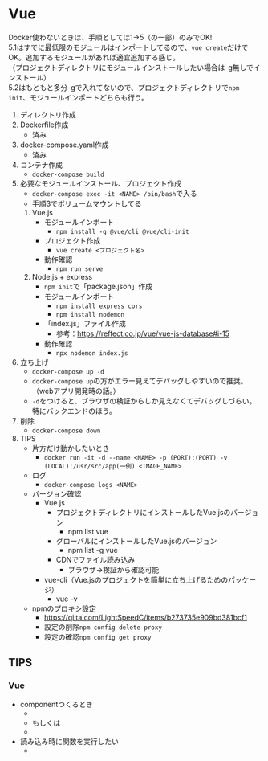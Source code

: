 # Vue
Docker使わないときは、手順としては1→5（の一部）のみでOK!<br>
5.1はすでに最低限のモジュールはインポートしてるので、`vue create`だけでOK。追加するモジュールがあれば適宜追加する感じ。<br>
（プロジェクトディレクトリにモジュールインストールしたい場合は-g無しでインストール）<br>
5.2はもともと多分-gで入れてないので、プロジェクトディレクトリで`npm init`、モジュールインポートどちらも行う。<br>

1. ディレクトリ作成
2. Dockerfile作成
    - 済み
3. docker-compose.yaml作成
    - 済み
4. コンテナ作成
    - `docker-compose build`
5. 必要なモジュールインストール、プロジェクト作成
    - `docker-compose exec -it <NAME> /bin/bash`で入る
    - 手順3でボリュームマウントしてる<br>
    1. Vue.js
        - モジュールインポート
            - `npm install -g @vue/cli @vue/cli-init`
        - プロジェクト作成
            - `vue create <プロジェクト名>`
        - 動作確認
            - `npm run serve`<br>
    2. Node.js + express
        - `npm init`で「package.json」作成
        - モジュールインポート
            - `npm install express cors`
            - `npm install nodemon`
        - 「index.js」ファイル作成
            - 参考：https://reffect.co.jp/vue/vue-js-database#i-15
        - 動作確認
            - `npx nodemon index.js`
6. 立ち上げ
    - `docker-compose up -d`
    - `docker-compose up`の方がエラー見えてデバッグしやすいので推奨。（webアプリ開発時の話。）
    - `-d`をつけると、ブラウザの検証からしか見えなくてデバッグしづらい。特にバックエンドのほう。
7. 削除
    - `docker-compose down`
0. TIPS
    - 片方だけ動かしたいとき
        - `docker run -it -d --name <NAME> -p (PORT):(PORT) -v (LOCAL):/usr/src/app(一例) <IMAGE_NAME>`
    - ログ
        - `docker-compose logs <NAME>`
    - バージョン確認
        - Vue.js 
            - プロジェクトディレクトリにインストールしたVue.jsのバージョン
                - npm list vue
            - グローバルにインストールしたVue.jsのバージョン
                - npm list -g vue
            - CDNでファイル読み込み
                - ブラウザ→検証から確認可能
        - vue-cli（Vue.jsのプロジェクトを簡単に立ち上げるためのパッケージ）
            - vue -v
    - npmのプロキシ設定
        - https://qiita.com/LightSpeedC/items/b273735e909bd381bcf1
        - 設定の削除`npm config delete proxy`
        - 設定の確認`npm config get proxy`

## TIPS
### Vue
- componentつくるとき
    - <script setup> [処理] </script>
    - もしくは
    - <script> export default { deta:() => ({ count:0, }), methods: {fun: function(){  }} } </script>
- 読み込み時に関数を実行したい
    - <script>(のexpose default)内でmounted() { 処理... }
    - 離脱時に実行したい場合はunmounted()
- Vueインスタンス内の記述
    - methodsで定義した関数の中で、dataの値を使いたいときはthisを使用
    - テンプレート構文内でプロパティにアクセスする場合は不要
- Vueインスタンスのデータ定義
    - アロー関数で定義すると、戻り値としてオブジェクトを返す。関数であれば、実行するたびに新しいオブジェクトが返ってくるが、仮にオブジェクトをそのまま記述した場合は、dataプロパティを通してアクセスされるオブジェクトは常に一緒になるので、Vueでは関数でオブジェクトを返すような実装にすると、複数個所で独立した同一変数が使用できる。
- Vueインスタンスのmethods
    - 引数(event)を指定すると、イベントオブジェクトを取得することができる
        - イベントオブジェクト：イベントにかかわる情報を管理するためのオブジェクトでJavaScriptによって自動生成される。
        - 複数引数を渡す場合は、呼び出し元、呼び出し先両方で$eventと明示的に引数に記載する必要がある
        - （引数無しの場合は、呼び出されるほうでeventを引数に書くだけでok）
    - event.target
        - クリックした要素の取得
    - event.target.tagName
        - HTMLのタグ名を取得できる
    - event.target.innerHTML
        - コンテンツの部分(ボタンのクリック部分など)が習得できる
    - event.target.type
        - イベントタイプ(submitなど)を取得できる
    - event.target.id
        - buttonにid=""をhtml側で設定すると、押されたボタンのidを取得できる。
#### ディレクティブ
- v-on(@で代用可能)
    - htmlタグと一緒に使用して、発火させる。また、発火タイミングを制御できる。
    - 代表的なものはclick(buttonタグに使用)だが、それ以外も設定できる。（[参考](https://teratail.com/questions/314581)）
    - changeは値が変化し、入力が確定したタイミングで発火。inputは入力したタイミングで発火する。（inputタグ、checkboxタグなど様々なタグで使える。）
        - `v-on:click="[function]"` 
        - `v-on:change="[function]"`
        - `v-on:input="[function]"`
- v-model
    - 双方向バインディング
    - ブラウザ上でデータを変化させるとVue（のJSで定義したプロパティの）のデータもともに変化する。(フォームの入力値をデータと同期させることが可能)
        - 例：`<input type="text" v-model="message">`
        - 例：`<input type="checkbox" v-model="task.completed" @change="updateTask(task.id, task.completed)"/>`
    - inputタグの中のvalue=という属性で指定して、v-modelで配列のオブジェクトと紐づくようにしてあげれば、自動で配列の中にそのvalueの値が格納される。はずしたらもちろん削除される。
        - `<input type="checkbox" id="red" value="Red" v-model="colors">Red <input type="checkbox" id="green" value="Green" v-model="colors">Green`
    - .lazy：バインドのタイミングを遅延させる
    - .trim：入力値からデータの前後の空白を削除してデータに代入する。
    - .number：入力値を数値型に型変換してからデータに代入
- v-bind:class
    - クラスをタグ内の記述で指定できる
    - 動的にクラスを変更可能
    - 例：`<span class="bg-gray text-blue" v-bind:class="{ large: isLarge, 'text-danger': hasError }"> Vue.js! </span>`
    - 省略記法`<a v-bind:href="url">`→`<a :href="url">`
- {{  }}
    - 変数を表示
    - 単一式ならJS式も利用可能
        - `<p>{{ ok ? `YES` : `NO` }}</p>`など
- v-cloak
    - ページを表示開始してからインスタンスの作成までに、マスタッシュタグなどのコンパイル前のテンプレートが表示されてエンドユーザに見られてしまうのを防ぎたい場合に使用
- v-once
    - 一度だけ動的バインディングを行う（1回のみ実行される）
    - 例：`<p v-once>{{ message }}</p>`
    - .onceはv-onディレクティブの修飾子。イベントハンドラを一回だけ実行する。
    - 例：`<button v-on:click.once="getTime">Get Time</button>   <p>{{ time }}</p>`
- v-show
    - 要素のdisplay CSSプロパティを切り替えることで表示、非表示を切り替える。
    - v-ifとの違い
        - 高い初期描画コスト
        - 表示・非表示を多く繰り返す場合に利用するのがよい
- v-if, v-else
    - 真偽値により要素の表示と非表示を切り替えることができる。
    - v-showとの違い
        - 要素をDOMから削除・追加するため、切り替えコストが高い。
        - 実行時に条件を変更することがほとんどない場合に利用するのがよい
- watch
    - 値の監視を行う。監視プロパティ。Vueインスタンスにmethodsと同じ感じで定義する。
    - 特定のデータまたは、算出プロパティの状態を監視して、変化があったときに登録した処理を自動的に実行できる
    - プロパティとして変数を、値として関数（第一引数は新しい値、第二引数に古い値をとることができる）として中に行いたい処理を記載する。
    - 監視プロパティのオプション-deep-, ネストされたオブジェクトも監視可能(true)
        - 基本、監視するプロパティがネストしている場合、深い部分の値の変更は監視されない。
- computed
    - 算出プロパティ。関数によって算出したデータを返すことができるプロパティ。
    - メソッドとの違い：プロパティなのでテンプレートで呼ぶときに()が不要。キャッシュ有り、中のデータが変化しない限り再度関数を実行しない。
    - 特に複雑なロジックを実行する時や、ロジックの再利用性を高めたいときは算出プロパティの利用が推奨される。
    - 算出プロパティ、監視プロパティどちらでも実装できる場合、基本的には算出プロパティの利用を推奨。
- コンポーネント
    - コンポーネント：ページを構成するUI部品。再利用可能なVueインスタンス。
        - コンポーネントは、HTMLベースのテンプレートとJavaScriptで書かれたロジックで構成されている。
        - コンポーネントは設計図で、設計図をもとに複数の実体を作成することができる。設計図から作成された実体はインスタンスという。
    - コンポーネントを定義するには、vueインスタンス.componentメソッドを利用する。
    - コンポーネント名は、ハイフン(-)を一つ以上含むケバブケースを利用する必要がある。
    - コンポーネントの中でcountを定義しているので、いちいち別に変数作成して、ボタンのidに応じて変化する変数を変える、なんてこともしなくてよい。
    - コンポーネントを作成するたびに新しいインスタンスが作成されるため、それぞれcountの値が独自で保持されている。
    - 特定のVueインスタンスのcomponentsオプションに登録することでローカル登録になる。
        - 登録したVueインスタンス配下でのみ利用できるようになる。
        - ここではローカル登録するだけ。「このコンポーネントを使う権利があります」というイメージ

### JS
- `<配列>.splice(index, 1)`でindexの位置から1つ削除

### Node.js
- Node.js側でVueみたいに動的にhtmlを生成したい場合は、ejsのようなテンプレートなるものが必要
    - 必要であればモジュールをインポート：`npm install ejs`
    - express側でejsを使うという記述も必要：`app.set("view engine", "ejs");`
- ejsで作成したテンプレートエンジン（html）(ファイルは~.ejs)を返したい場合
    - app.getの処理にres.render("./<ejs_file>")を記述すればよい。（app.useでもいける。）
    - **注意点**：res.renderで指定するファイルは「views」というファイルからの相対パスを指定する。
        - おそらく、viewsというファイル名は既定の名前とおもわれる。ので、これ以外の名前にしたら動かなくなるかも。
    - おおもとのejsファイルに埋め込む形でほかのejsファイルを実装
        - 入れ込むときは`<%- include(<現在のファイル空の相対パス>) %>`として動的にhtmlを生成する。
- ejsファイルでほかのejsファイルを使いたいときは<%- include()>を使えばできる。
- 静的ファイル配信(**必ずapp.useで使用**)
    - expressを使用
        - `express.static(<route>[, options])`
        - `<route>`は静的ファイルが配置してあるフォルダ
        - 戻り値はexpressのミドルウェア
        - `app.use("/dir1(例)", express.static(<route>))`の形で記載
            - `app.get`にしたら戻り値つけてもエラーになるので注意！
- favicon配信したかったら`npm install serve-favicon`でモジュールDLする必要あり
- fetchのmethodによりexpressで使用するメソッドが変わる
    - get（データ取得など）ならapp.get
    - post（値を格納など）ならapp.post
    - put(値の更新など)ならapp.put
    - delete(データ削除など)ならapp.delete

#### サーバーへデータを転送
- パスパラメータ
    - URLの中に埋め込む
    - 受け取る側：`app.get("/shops/:id", (rew, res) => {const id = req.params.id; ...}`
    - 渡す側：`await fetch('http://~/shops/' + id, { method: 'PUT',...`
- クエリパラメータ
    - URLの末尾に`search?keyword=xxxx`というものをつけて送る
    - 受け取る側でrequest.query.keywordでとりだせる。
    - `app.get("/serch", (req, res) => { keyword = req.query })`
- fetchのbodyの中に入れて値を渡す
    - `await fetch('http://~/task', {method: 'POST', body: JSON.stringify({task: task.value, completed: false}),`
    - 受け取る側で`req.body`として取り出せる。


#### 静的解析ツール
ソースコード上の問題をプログラム実行せずに検知する。

インストールする際に依存関係解決できてないと怒られた。
結論：npm i -D eslint@latestで解決
https://qiita.com/M-ISO/items/d693ac892549fc95c14c#npm-warn-unmet-dependency--unmet-peer-dependency
https://zenn.dev/ikuraikura/articles/71b917ab11ae690e3cd7

### HTML
- メタタグ
- header
- footer


### MYSQL
[コマンド参考](https://qiita.com/CyberMergina/items/f889519e6be19c46f5f4)
- ログイン
    - localhostの場合
        - `mysql -u <USER_NAME> -p`
    - 外部サーバ
        - `mysql -u <USER_NAME> -p -h <HOST_NAME> -P <PORT No.>`
- ログアウト
    - `exit`, `quit`
- 取得
    - `SELECT <NAME> FROM <TABLE_NAME>`
- TABLE
    - 作成
        - `CREATE TABLE <TABLE_NAME> <field_name> <deta_type> <option>`
    - 削除
        - `DROP TABLE <TABLE_NAME>`
    カラム追加
        - `ALTER TABLE <TABLE_NAME> ADD <追加カラム名> <型>`
    - テーブル設計確認
        - `desc <TABLE_NAME>`
- テーブル内のデータ（レコード）操作
    - 追加
        - `INSERT INTO <TABLE_NAME> <FIELD_NAME> VALUES <VALUE>`
    - 更新
        - `UPDATE <TABLE_NAME> SET <FIELD_NAME>=<VALUE> WHERE <条件式>`
    - 削除
        - `DELETE FROM <TABLE_NAME> (WHERE <条件式>)`

### GitHub
#### クローンしない場合
- ローカルリポジトリ作成される
    - git init
- リモートリポジトリを新規追加
    - git remote add origin https://~~
#### クローンする場合
- git clone <リポジトリ名>（https://~など）
    - クローン元のリモートリポジトリをoriginというショートカットでgit側が割り当てているので、push originでいける。
#### リモートリポジトリに追加
- git add 
- git commit -m "<COMMENT>"
- git push origin(<REMOTE_NAME>) <BRUNCH_NAME>
#### リモートリポジトリから取得
- git fetch <リモート名>
    - ローカルリポジトリ（remotes/リモート名/ブランチ）（リモート専用の場所）に情報を取得（別のブランチに保存される）
    - 反映させたい場合は、git merge <ブランチ名>を使って統合する
- git pull <リモート名> <ブランチ名>
    - masterにいる状態(ほかにhogeブランチが存在)でgit pull origin hogeを実行すると、masterにhogeがmergeされてしまうので注意
#### branch
- ブランチを新規追加
    - git branch <ブランチ名>
- ブランチの一覧を表示
    - git branch (-a:remoteリポジトリも表示)
- ブランチの切り替え
    - git checkout <既存ブランチ名>
    - HEADが示すブランチを切り替えている
- 過去のコミットからブランチ切りたいとき
    - git checkout -b <new_branch> <commit_hash>
#### ファイル変更など
- 変更したファイルの確認
    - git status
- 変更差分確認
    - git diff <ファイル名>
- 変更履歴の確認
    - git log (--oneline)
- ファイルへの変更を取り消す
    - git checkout --<ファイル名>, git checkout --<ディレクトリ名>
- ほかの人の変更作業を自分のブランチに取り込む
- git merge <ブランチ名>, git merge <リモート名/ブランチ名>
- コミットをきれいに整えてからpushしたいときは履歴を書き換える
    - 直前のコミットをやり直す(やり直す前のコミット記録は残らない)
        - git commit --amend
- 複数のコミットをやり直す場合
    - git rebase -i <コミットID>    (例：git rebase -i HEAD~3）  
        - 最新のコミットがHEAD
    - やり直したいコミットをeditに修正
    - やり直したらgit commit --amendで実行
    - git rebase --continue
        - rebase -iコマンドの一連の流れ
            - 以下はHEAD~3を指定した場合。HEAD3を基点としてその子コミットから修正可能<br>
            HEAD~3<br>
            HEAD~2 edit<br>
            HEAD~1 pick<br>
            HEAD pick<br>
            1. git rebase -iで対話的リベースモードに入る
            2. 修正したいコミットをeditにする
            3. editのコミットのところでコミットの適用が止まる
            4. git commit --amendコマンドで修正
            5. git rebase --continueで次のコミットへ
            6. pickだとそのままのコミット内容を適用して次へ進む
- コミットをまとめる場合
    - git rebase -i HEAD~3
    - pick -> squashにすると、そのコミットを直前のコミットとまとめて一つにする
- コミットを分割する場合
    - 分割したいコミットをpick -> editにする

#### 環境構築参考サイト
[参考サイト]<br>
[dockerでVue環境を構築](https://zenn.dev/rihito/articles/30deafe567a564)<br>
[create-vueでVueプロジェクトを作成してみる](https://zenn.dev/kyrice2525/articles/d0024393071aee)<br>
[WLS2 の Docker コンテナ内の Laravel9.2 Vite SPA 。 `npm run dev` 時に Docker ホストのウェブブラウザからコンテナ内の Vite 開発サーバに繋がるようにした記録](https://oki2a24.com/2022/08/28/connect-vite-dev-server-at-npm-run-dev-in-wls2-docker-laravel9-2-vite-spa/)<br>
[docker-compose.ymlのbuild設定はとりあえずcontextもdockerfileも埋めとけって話](https://qiita.com/sam8helloworld/items/e7fffa9afc82aea68a7a)<br>


#### Webアプリ作成参考サイト
webアプリ作成参考サイト<br>
[Vue3のリアクティブシステムを理解する(前編)](https://maasaablog.com/development/frontend/javascript/vue/4950/)<br>
[Vue.jsの双方向バインディング再入門](https://qiita.com/fruitriin/items/dc75af413da3661f9e78)<br>
[【Vue.js 3.2】`<script setup>` 構文がすごくすごい](https://zenn.dev/azukiazusa/articles/676d88675e4e74)<br>
[Node.jsでfetchを使ってAPIテストを行う方法](https://zenn.dev/tatsuyasusukida/articles/nodejs-test-api)<br>


エラー参考サイト<br>
[vue.jsで「The template root requires exactly one element.」とエラーが表示された時は？](https://qiita.com/yutoun/items/d72a5d3d3f7361e1cec3)